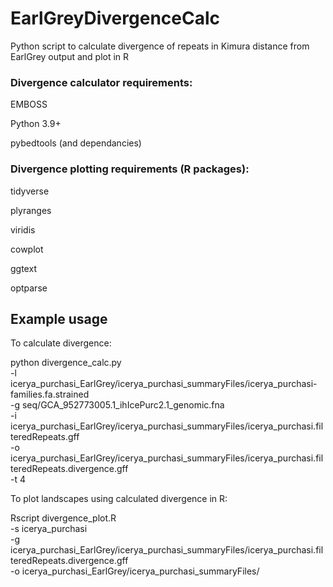 # EarlGreyDivergenceCalc
Python script to calculate divergence of repeats in Kimura distance from EarlGrey output and plot in R

### Divergence calculator requirements:

EMBOSS

Python 3.9+

pybedtools (and dependancies)

### Divergence plotting requirements (R packages):

tidyverse

plyranges

viridis

cowplot

ggtext

optparse

## Example usage

To calculate divergence:

python divergence_calc.py \
    -l icerya_purchasi_EarlGrey/icerya_purchasi_summaryFiles/icerya_purchasi-families.fa.strained \
    -g seq/GCA_952773005.1_ihIcePurc2.1_genomic.fna \
    -i icerya_purchasi_EarlGrey/icerya_purchasi_summaryFiles/icerya_purchasi.filteredRepeats.gff \
    -o icerya_purchasi_EarlGrey/icerya_purchasi_summaryFiles/icerya_purchasi.filteredRepeats.divergence.gff \
    -t 4

To plot landscapes using calculated divergence in R:

Rscript divergence_plot.R \
    -s icerya_purchasi \
    -g icerya_purchasi_EarlGrey/icerya_purchasi_summaryFiles/icerya_purchasi.filteredRepeats.divergence.gff \
    -o icerya_purchasi_EarlGrey/icerya_purchasi_summaryFiles/
